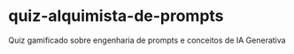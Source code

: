 # quiz-alquimista-de-prompts
Quiz gamificado sobre engenharia de prompts e conceitos de IA Generativa
